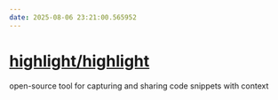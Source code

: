 ```yaml
---
date: 2025-08-06 23:21:00.565952
---
```


# [highlight/highlight](https://github.com/highlight/highlight)

open-source tool for capturing and sharing code snippets with context